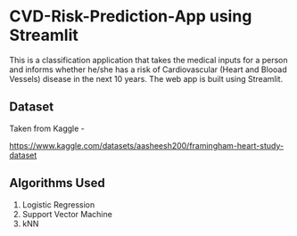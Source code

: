 # CVD-Risk-Prediction-App using Streamlit

This is a classification application that takes the medical inputs for a person and informs whether he/she has a risk of Cardiovascular (Heart and Blooad Vessels) disease in the next 10 years. The web app is built using Streamlit.

## Dataset

Taken from Kaggle - 

https://www.kaggle.com/datasets/aasheesh200/framingham-heart-study-dataset

## Algorithms Used

1. Logistic Regression
2. Support Vector Machine
3. kNN

